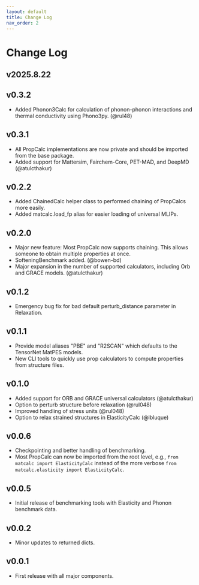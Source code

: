 ```yaml
---
layout: default
title: Change Log
nav_order: 2
---
```


# Change Log

## v2025.8.22



## v0.3.2
- Added Phonon3Calc for calculation of phonon-phonon interactions and thermal conductivity using Phono3py. (@rul48)

## v0.3.1
- All PropCalc implementations are now private and should be imported from the base package.
- Added support for Mattersim, Fairchem-Core, PET-MAD, and DeepMD (@atulcthakur)

## v0.2.2
- Added ChainedCalc helper class to performed chaining of PropCalcs more easily.
- Added matcalc.load_fp alias for easier loading of universal MLIPs.

## v0.2.0
- Major new feature: Most PropCalc now supports chaining. This allows someone to obtain multiple properties at once.
- SofteningBenchmark added. (@bowen-bd)
- Major expansion in the number of supported calculators, including Orb and GRACE models. (@atulcthakur)

## v0.1.2
- Emergency bug fix for bad default perturb_distance parameter in Relaxation.

## v0.1.1
- Provide model aliases "PBE" and "R2SCAN" which defaults to the TensorNet MatPES models.
- New CLI tools to quickly use prop calculators to compute properties from structure files.

## v0.1.0
- Added support for ORB and GRACE universal calculators (@atulcthakur)
- Option to perturb structure before relaxation (@rul048)
- Improved handling of stress units (@rul048)
- Option to relax strained structures in ElasticityCalc (@lbluque)

## v0.0.6
- Checkpointing and better handling of benchmarking.
- Most PropCalc can now be imported from the root level, e.g., `from matcalc import ElasticityCalc` instead of the more
  verbose `from matcalc.elasticity import ElasticityCalc`.

## v0.0.5

- Initial release of benchmarking tools with Elasticity and Phonon benchmark data.

## v0.0.2

- Minor updates to returned dicts.

## v0.0.1

- First release with all major components.
